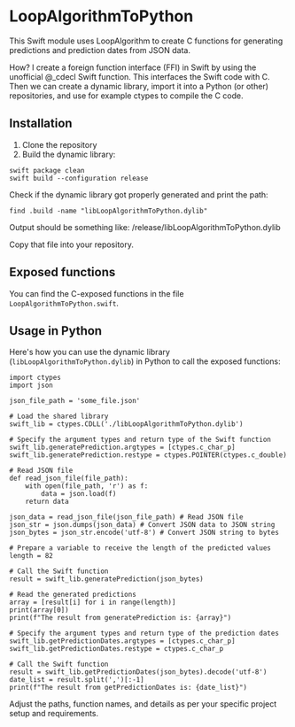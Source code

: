 # LoopAlgorithmToPython

This Swift module uses LoopAlgorithm to create C functions for generating predictions and prediction dates from JSON data.

How?
I create a foreign function interface (FFI) in Swift by using the unofficial @_cdecl Swift function. This interfaces the Swift code with C. Then we can create a dynamic library, import it into a Python (or other) repositories, and use for example ctypes to compile the C code.


## Installation

1. Clone the repository
2. Build the dynamic library:

```
swift package clean
swift build --configuration release
```
Check if the dynamic library got properly generated and print the path:
```
find .build -name "libLoopAlgorithmToPython.dylib"
```
Output should be something like: /release/libLoopAlgorithmToPython.dylib

Copy that file into your repository.


## Exposed functions

You can find the C-exposed functions in the file `LoopAlgorithmToPython.swift`.



## Usage in Python

Here's how you can use the dynamic library (`libLoopAlgorithmToPython.dylib`) in Python to call the exposed functions:

```
import ctypes
import json

json_file_path = 'some_file.json'

# Load the shared library
swift_lib = ctypes.CDLL('./libLoopAlgorithmToPython.dylib')

# Specify the argument types and return type of the Swift function
swift_lib.generatePrediction.argtypes = [ctypes.c_char_p]
swift_lib.generatePrediction.restype = ctypes.POINTER(ctypes.c_double)

# Read JSON file
def read_json_file(file_path):
    with open(file_path, 'r') as f:
        data = json.load(f)
    return data

json_data = read_json_file(json_file_path) # Read JSON file
json_str = json.dumps(json_data) # Convert JSON data to JSON string
json_bytes = json_str.encode('utf-8') # Convert JSON string to bytes

# Prepare a variable to receive the length of the predicted values
length = 82

# Call the Swift function
result = swift_lib.generatePrediction(json_bytes)

# Read the generated predictions
array = [result[i] for i in range(length)]
print(array[0])
print(f"The result from generatePrediction is: {array}")

# Specify the argument types and return type of the prediction dates
swift_lib.getPredictionDates.argtypes = [ctypes.c_char_p]
swift_lib.getPredictionDates.restype = ctypes.c_char_p

# Call the Swift function
result = swift_lib.getPredictionDates(json_bytes).decode('utf-8')
date_list = result.split(',')[:-1]
print(f"The result from getPredictionDates is: {date_list}")
```

Adjust the paths, function names, and details as per your specific project setup and requirements.









